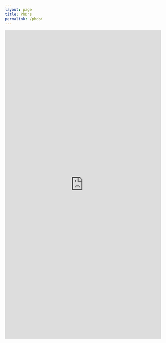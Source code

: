 ```yaml
---
layout: page
title: PhD's
permalink: /phds/
---
```



<iframe src="https://biblio.ugent.be/publication?embed=1&amp;sort=year.desc&amp;q=classification+exact+D1&amp;q=promoter+exact+801001645926+or+promoter+exact+001997304869+or+promoter+exact+802000634778+or+promoter+exact+802003170421" style="max-width: 100%; max-height: 1000px;" width="100%" height="1000" frameborder="0"></iframe>
